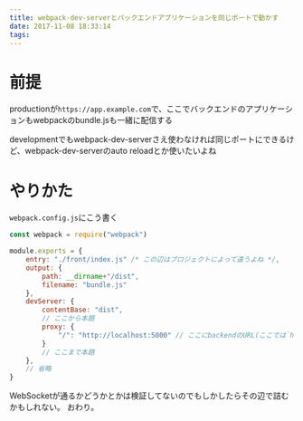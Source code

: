 ```yaml
---
title: webpack-dev-serverとバックエンドアプリケーションを同じポートで動かす
date: 2017-11-08 18:33:14
tags:
---
```


# 前提

productionが`https://app.example.com`で、ここでバックエンドのアプリケーションもwebpackのbundle.jsも一緒に配信する

developmentでもwebpack-dev-serverさえ使わなければ同じポートにできるけど、webpack-dev-serverのauto reloadとか使いたいよね

# やりかた

`webpack.config.js`にこう書く


```javascript
const webpack = require("webpack")

module.exports = {
    entry: "./front/index.js" /* この辺はプロジェクトによって違うよね */,
    output: {
        path: __dirname+"/dist",
        filename: "bundle.js"
    },
    devServer: {
        contentBase: "dist",
        // ここから本題
        proxy: {
            "/": "http://localhost:5000" // ここにbackendのURL(ここでは`http://localhost:5000`)を書く
        }
        // ここまで本題
    },
    // 省略
}
```

WebSocketが通るかどうかとかは検証してないのでもしかしたらその辺で詰むかもしれない。
おわり。